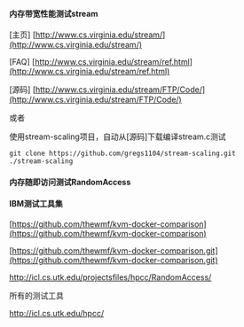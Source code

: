 #### 内存带宽性能测试stream ####
[主页]
[http://www.cs.virginia.edu/stream/](http://www.cs.virginia.edu/stream/)

[FAQ]
[http://www.cs.virginia.edu/stream/ref.html](http://www.cs.virginia.edu/stream/ref.html)

[源码]
[http://www.cs.virginia.edu/stream/FTP/Code/](http://www.cs.virginia.edu/stream/FTP/Code/)

或者


使用stream-scaling项目，自动从[源码]下载编译stream.c测试

    git clone https://github.com/gregs1104/stream-scaling.git    
    ./stream-scaling

#### 内存随即访问测试RandomAccess ####

#### IBM测试工具集 ####
[https://github.com/thewmf/kvm-docker-comparison](https://github.com/thewmf/kvm-docker-comparison)

[https://github.com/thewmf/kvm-docker-comparison.git](https://github.com/thewmf/kvm-docker-comparison.git)

http://icl.cs.utk.edu/projectsfiles/hpcc/RandomAccess/

所有的测试工具

http://icl.cs.utk.edu/hpcc/
